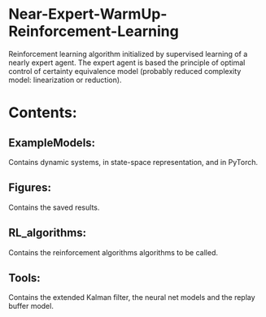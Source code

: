 # Near-Expert-WarmUp-Reinforcement-Learning
Reinforcement learning algorithm initialized by supervised learning of a nearly expert agent.
The expert agent is based the principle of optimal control of certainty equivalence model (probably reduced complexity model: linearization or reduction).

# Contents:
## ExampleModels:
Contains dynamic systems, in state-space representation, and in PyTorch.
## Figures:
Contains the saved results.
## RL_algorithms:
Contains the reinforcement algorithms algorithms to be called.
## Tools:
Contains the extended Kalman filter, the neural net models and the replay buffer model.